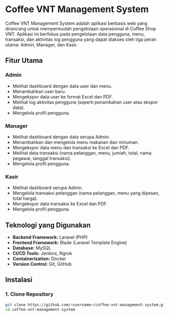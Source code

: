 
# Coffee VNT Management System

Coffee VNT Management System adalah aplikasi berbasis web yang dirancang untuk mempermudah pengelolaan operasional di Coffee Shop VNT. Aplikasi ini berfokus pada pengelolaan data pengguna, menu, transaksi, dan aktivitas log pengguna yang dapat diakses oleh tiga peran utama: Admin, Manager, dan Kasir.

## Fitur Utama

### **Admin**
- Melihat dashboard dengan data user dan menu.
- Menambahkan user baru.
- Mengekspor data user ke format Excel dan PDF.
- Melihat log aktivitas pengguna (seperti penambahan user atau ekspor data).
- Mengelola profil pengguna.

### **Manager**
- Melihat dashboard dengan data serupa Admin.
- Menambahkan dan mengelola menu makanan dan minuman.
- Mengekspor data menu dan transaksi ke Excel dan PDF.
- Melihat data transaksi (nama pelanggan, menu, jumlah, total, nama pegawai, tanggal transaksi).
- Mengelola profil pengguna.

### **Kasir**
- Melihat dashboard serupa Admin.
- Mengelola transaksi pelanggan (nama pelanggan, menu yang dipesan, total harga).
- Mengekspor data transaksi ke Excel dan PDF.
- Mengelola profil pengguna.

## Teknologi yang Digunakan
- **Backend Framework:** Laravel (PHP)
- **Frontend Framework:** Blade (Laravel Template Engine)
- **Database:** MySQL
- **CI/CD Tools:** Jenkins, Ngrok
- **Containerization:** Docker
- **Version Control:** Git, GitHub

## Instalasi

### **1. Clone Repository**
```bash
git clone https://github.com/<username>/coffee-vnt-management-system.git
cd coffee-vnt-management-system
